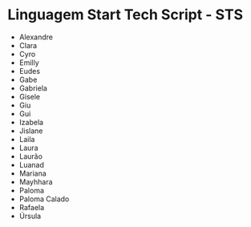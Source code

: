 # Linguagem Start Tech Script - STS

* Alexandre
* Clara
* Cyro
* Emilly
* Eudes
* Gabe
* Gabriela
* Gisele
* Giu
* Gui
* Izabela
* Jislane
* Laila
* Laura
* Laurão
* Luanad
* Mariana
* Mayhhara
* Paloma 
* Paloma Calado
* Rafaela
* Úrsula